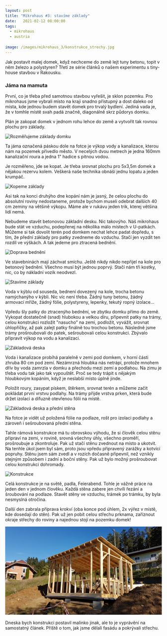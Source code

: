 ```yaml
---
layout: post
title: "Mikrohaus #3: stavíme základy"
date:   2021-02-12 08:00:00
tags:
  - mikrohaus
  - austria

image: /images/mikrohaus_3/konstrukce_strechy.jpg
---
```


Jak postavit malej domek, když nechceme do země lejt tuny betonu, topit v něm železo a polystyren? Třetí ze série článků o našem experimentu s tiny-house stavbou v Rakousku. 

### Jáma na mamuta
  
První, co je třeba před samotnou stavbou vyřešit, je sklon pozemku. Pro mikrohaus jsme vybrali místo na kraji
snadno přístupný a dost daleko od místa, kde jednou budem stavět domek pro trvalý bydlení. Jediná vada je,
že v tomhle místě svah padá značně, diagonálně skrz půdorys domku.

Plán je zakopat domek v jednom rohu lehce do země a vytvořit tak rovnou plochu pro základy.

![Rozměřujeme základy domku](/images/mikrohaus_3/rozmerovani.jpg)

Ta jáma označená páskou dole na fotce je výkop vody a kanalizace, kterou nám
na pozemek přivedlo město. V necelých dvou metrech je jedna 160mm kanalizační roura a jedna 1" hadice s pitnou vodou.

Je rozměřeno, jde se kopat. Je třeba srovnat plochu pro 5x3,5m domek a nějakou rezervu kolem.
Veškerá naše technika obnáší jednu lopatu a jeden krumpáč. 

![Kopeme základy](/images/mikrohaus_3/kopani.jpg)

Asi tak na konci druhýho dne kopání nám je jasný, že celou plochu do absolutní 
roviny nedostaneme, protože bychom museli odebrat dalších 40 cm zeminy na většině výkopu. 
Máme ale v rukávu jeden trik, kterej většina lidí nemá.

Nebudeme stavět betonovou základní desku. Nic takovýho. Náš mikrohaus bude stát ve vzduchu,
podepřenej na několika málo místech v U-patkách. Můžeme si tak dovolit terén pod domkem nechat
lehce padat dopředu, s tím, že přední základy pro patky zvedneme do vzduchu. Stačí jen 
vyzdít ten rozdíl ve výškách. A tak jedeme pro ztracená bednění.

 ![Doprava bednění](/images/mikrohaus_3/bedneni.jpg)
 
 Ve stavebninách mají záchvat smíchu. Ještě nikdy nikdo nepřijel na kole pro betonový bednění. 
 Všechno musí být jednou poprvý. Stačí nám tři kostky, nic, co by nákladní vozík neodvezl. 
 
![Stavíme základy](/images/mikrohaus_3/zaklady.jpg)

Voda v kýblu od souseda, bednení dovezený na kole, trocha betonu namýchanýho v kýbli. Nic víc není 
třeba. Žádný tuny betonu, žádný armovací mříže, žádný fólie, polystyreny, lepenky, tekutý ropný izolace...

Vpředu šly patky do ztracenýho bednění, ve zbytku domku přímo do země. Vykopat dostatečně (snad)
hlubokou a velkou díru, připevnit patky na trámy, celou konstrukci rozložit "nasucho" na zemi, 
podložit, vyvážit, srovnat úhlopříčky, až pak zalejt patky finálně tou trochou betonu. 
Následně jsme trámy prošroubovali do patek, sešroubovali celou konstrukci. Zbývalo připravit výkop
na vodu a kanalizaci.

![Základová deska](/images/mikrohaus_3/zakladova_deska.jpg)

Voda i kanalizace probíhá paralelně v zemi pod domkem, v horní části zhruba
80 cm pod zemí. Nezámrzná hloubka nás netrápí, protože mnohem dřív by voda
zamrzla v domku a přechodu mezi zemí a podlahou. Na zimu je třeba vodu tak 
jako tak vypouštět. Proč se tedy trápit s nějakým hloubkovým kopáním, když je 
neslabší místo úplně jinde.

Položit roury, zasypat pískem, štěrkem, srovnat terén a můžeme začít pokládat 
první vrstvu podlahy. Na trámy přijde vrstva prken, která bude držet izolaci a difuzně otevřenou
fólii na místě. 

![Základová deska a přední stěna](/images/mikrohaus_3/rost.jpg)

Na fotce je vidět už položená fólie na podlaze, rošt pro izolaci podlahy a zároveň 
i sešroubovaná přední stěna. 

Tahle rámová konstrukce má tu obrovskou výhodu, že si člověk celou stěnu připraví na zemi, 
v rovině, srovná všechny úhly, všechno proměří, prošroubuje a zkontroluje. 
Pak už stačí stěnu zvednout na místo a ukotvit. Na tenhle úkol jsem byl sám, proto jsou vpředu připravený zarážky a kotvící popruhy. 
Stěnu jsem sám zvedl a v rozích dočasně připevnil, než vznikly stejným způsobem i zadní a boční stěny.
Pak už bylo možný prošroubovat celou konstrukci dohromady.

![Konstrukce](/images/mikrohaus_3/konstrukce.jpg)

Celá konstrukce je na světě, padla, Feierabend. Tohle je vážně práce na jeden den v jednom
člověku. Každá stěna zabere jen chvíli řezání a šroubování na podlaze. Stavět stěny ve vzduchu, trámek po trámku, by byla nesmyslná otročina.

Další den zabrala příprava krokví (oba konce pod úhlem, 2x výřez v místě, kde dosedají do stěn). 
Pak už jen pobít celou střechu prknama, zaříznout okraje střechy do roviny a najednou stojí 
na pozemku domek!

![Konstrukce střechy](/images/mikrohaus_3/konstrukce_strechy.jpg)

Dneska bych konstrukci postavil malinko jinak, ale to je vyprávění na samostatný článek.
Příště o tom, jak jsme dělali fasádu a pokrývali střechu.



  
 
